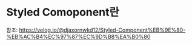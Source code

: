 # Styled Comoponent란

참조: https://velog.io/@djaxornwkd12/Styled-Component%EB%9E%80-%EB%AC%B4%EC%97%87%EC%9D%B8%EA%B0%80